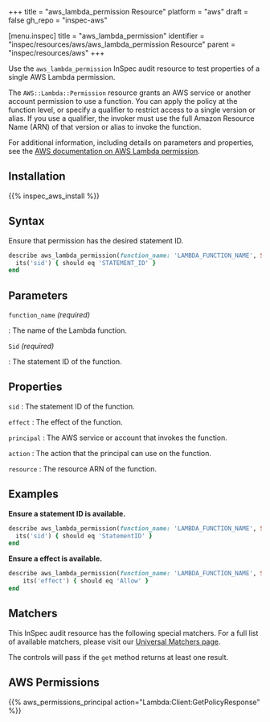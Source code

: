 +++
title = "aws_lambda_permission Resource"
platform = "aws"
draft = false
gh_repo = "inspec-aws"

[menu.inspec]
title = "aws_lambda_permission"
identifier = "inspec/resources/aws/aws_lambda_permission Resource"
parent = "inspec/resources/aws"
+++

Use the `aws_lambda_permission` InSpec audit resource to test properties of a single AWS Lambda permission.

The `AWS::Lambda::Permission` resource grants an AWS service or another account permission to use a function. You can apply the policy at the function level, or specify a qualifier to restrict access to a single version or alias. If you use a qualifier, the invoker must use the full Amazon Resource Name (ARN) of that version or alias to invoke the function.

For additional information, including details on parameters and properties, see the [AWS documentation on AWS Lambda permission](https://docs.aws.amazon.com/AWSCloudFormation/latest/UserGuide/aws-resource-lambda-permission.html).

## Installation

{{% inspec_aws_install %}}

## Syntax

Ensure that permission has the desired statement ID.

```ruby
describe aws_lambda_permission(function_name: 'LAMBDA_FUNCTION_NAME', Sid: 'STATEMENT_ID') do
  its('sid') { should eq 'STATEMENT_ID' }
end
```

## Parameters

`function_name` _(required)_

: The name of the Lambda function.

`Sid` _(required)_

: The statement ID of the function.

## Properties

`sid`
: The statement ID of the function.

`effect`
: The effect of the function.

`principal`
: The AWS service or account that invokes the function.

`action`
: The action that the principal can use on the function.

`resource`
: The resource ARN of the function.

## Examples

**Ensure a statement ID is available.**

```ruby
describe aws_lambda_permission(function_name: 'LAMBDA_FUNCTION_NAME', Sid: 'STATEMENT_ID') do
  its('sid') { should eq 'StatementID' }
end
```

**Ensure a effect is available.**

```ruby
describe aws_lambda_permission(function_name: 'LAMBDA_FUNCTION_NAME', Sid: 'STATEMENT_ID') do
    its('effect') { should eq 'Allow' }
end
```

## Matchers

This InSpec audit resource has the following special matchers. For a full list of available matchers, please visit our [Universal Matchers page](https://www.inspec.io/docs/reference/matchers/).

The controls will pass if the `get` method returns at least one result.

## AWS Permissions

{{% aws_permissions_principal action="Lambda:Client:GetPolicyResponse" %}}
